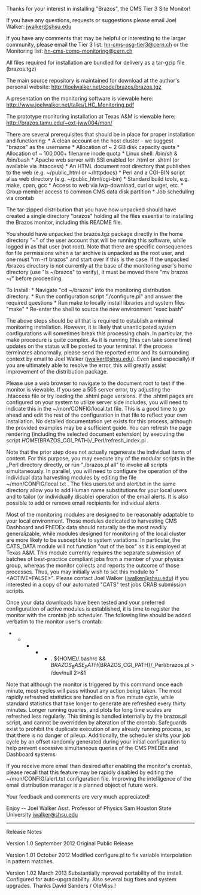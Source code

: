
Thanks for your interest in installing "Brazos", the CMS Tier 3 Site Monitor!

If you have any questions, requests or suggestions please email Joel Walker: jwalker@shsu.edu

If you have any comments that may be helpful or interesting to the larger community, please email
the Tier 3 list: hn-cms-osg-tier3@cern.ch or the Monitoring list: hn-cms-comp-monitoring@cern.ch

All files required for installation are bundled for delivery as a tar-gzip file (brazos.tgz)

The main source repository is maintained for download at the author's personal website:
	http://joelwalker.net/code/brazos/brazos.tgz

A presentation on the monitoring software is viewable here:
	http://www.joelwalker.net/talks/LHC_Monitoring.pdf

The prototype monitoring installation at Texas A&M is viewable here:
	http://brazos.tamu.edu/~ext-jww004/mon/

There are several prerequisites that should be in place for proper installation and functioning:
	* A clean account on the host cluster - we suggest "brazos" as the username
	* Allocation of ~ 2 GB disk capacity quota
	* Allocation of ~ 100,000+ filename inode quota
	* Linux shell: /bin/sh & /bin/bash
	* Apache web server with SSI enabled for .html or .shtml (or available via .htaccess)
	* An HTML document root directory that publishes to the web (e.g. ~/public_html or ~/httpdocs)
	* Perl and a CGI-BIN script alias web directory (e.g. ~/public_html/cgi-bin)
	* Standard build tools, e.g. make, cpan, gcc
	* Access to web via lwp-download, curl or wget, etc.
	* Group member access to common CMS data disk partition
	* Job scheduling via crontab

The tar-zipped distribution that you have now unpacked should have created a single directory "brazos"
holding all the files essential to installing the Brazos monitor, including this README file.

You should have unpacked the brazos.tgz package directly in the home directory "~" of the user
account that will be running this software, while logged in as that user (not root).  Note that there
are specific consequences for file permissions when a tar archive is unpacked as the root user,
and one must "rm -rf brazos" and start over if this is the case.  If the unpacked /brazos directory is
not currently at the base of the monitoring user's home directory (use "ls ~/brazos" to verify),
it must be moved there "mv brazos ~/" before proceeding.

To Install:
	* Navigate "cd ~/brazos" into the monitoring distribution directory.
	* Run the configuration script "./configure.pl" and answer the required questions
	* Run make to locally install libraries and system files "make"
	* Re-enter the shell to source the new environment "exec bash"

The above steps should be all that is required to establish a minimal monitoring installation.
However, it is likely that unanticipated system configurations will sometimes break this
processing chain.  In particular, the make procedure is quite complex.  As it is running
(this can take some time) updates on the status will be posted to your terminal.  If the
process terminates abnormally, please send the reported error and its surrounding context
by email to Joel Walker (jwalker@shsu.edu).  Even (and especially) if you are ultimately able
to resolve the error, this will greatly assist improvement of the distribution package.

Please use a web browser to navigate to the document root to test if the monitor is viewable.
If you see a 505 server error, try adjusting the .htaccess file or try loading the .shtml
page versions.  If the .shtml pages are configured on your system to utilize server side
includes, you will need to indicate this in the ~/mon/CONFIG/local.txt file.  This is a good
time to go ahead and edit the rest of the configuration in that file to reflect your own
installation.  No detailed documentation yet exists for this process, although the provided
examples may be a sufficient guide.  You can refresh the page rendering (including the selected
document extension) by executing the script ${HOME}${BRAZOS_CGI_PATH}/_Perl/refresh_index.pl .

Note that the prior step does not actually regenerate the individual items of content.  For this
purpose, you may execute any of the modular scripts in the _Perl directory directly, or run
"./brazos.pl all" to invoke all scripts simultaneously.  In parallel, you will need to configure
the operation of the individual data harvesting modules by editing the file ~/mon/CONFIG/local.txt .
The files users.txt and alert.txt in the same directory allow you to add Human name substitutions
for your local users and to tailor (or individually disable) operation of the email alerts.  It is
also possible to add or remove email recipients for individual alerts.

Most of the monitoring modules are designed to be reasonably adaptable to your local environment.
Those modules dedicated to harvesting CMS Dashboard and PhEDEx data should naturally be the
most readily generalizable, while modules designed for monitoring of the local cluster are
more likely to be susceptible to system variations.  In particular, the CATS_DATA module
will not function "out of the box" as it is employed at Texas A&M.  This module currently
requires the separate submission of batches of best-practice compliant jobs from a member of
your physics group, whereas the monitor collects and reports the outcome of those processes.
Thus, you may initially wish to set this module to "<ACTIVE=FALSE>".  Please contact
Joel Walker (jwalker@shsu.edu) if you interested in a copy of our automated "CATS" test jobs
CRAB submission scripts.

Once your data downloads have been tested and your preferred configuration of active modules
is established, it is time to register the monitor with the crontab job scheduler.
The following line should be added verbatim to the monitor user's crontab:
* * * * * . ${HOME}/.bashrc && ${BRAZOS_BASE_PATH}${BRAZOS_CGI_PATH}/_Perl/brazos.pl > /dev/null 2>&1

Note that although the monitor is triggered by this command once each minute, most cycles will
pass without any action being taken.  The most rapidly refreshed statistics are handled on a five
minute cycle, while standard statistics that take longer to generate are refreshed every thirty
minutes.  Longer running queries, and plots for long time scales are refreshed less regularly.
This timing is handled internally by the brazos.pl script, and cannot be overridden by alteration
of the crontab.  Safeguards exist to prohibit the duplicate execution of any already running
process, so that there is no danger of pileup.  Additionally, the scheduler shifts your job cycle
by an offset randomly generated during your initial configuration to help prevent excessive
simultaneous queries of the CMS PhEDEx and Dashboard systems.

If you receive more email than desired after enabling the monitor's crontab, please recall that
this feature may be rapidly disabled by editing the ~/mon/CONFIG/alert.txt configuration file.
Improving the intelligence of the email distribution manager is a planned object of future work.

Your feedback and comments are very much appreciated!

Enjoy -- Joel Walker
Asst. Professor of Physics
Sam Houston State University
jwalker@shsu.edu

****************************

Release Notes

Version 1.0
September 2012
Original Public Release

Version 1.01
October 2012
Modified configure.pl to fix variable interpolation in pattern matches.

Version 1.02
March 2013
Substantially mproved portability of the install.
Configured for auto-upgradability.
Also several bug fixes and system upgrades.
Thanks David Sanders / OleMiss !

